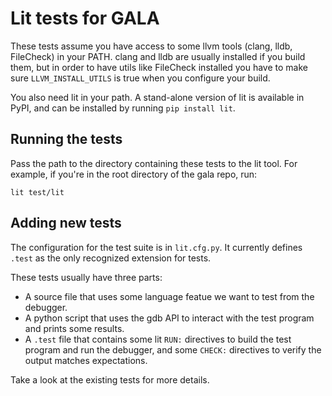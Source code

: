# Lit tests for GALA

These tests assume you have access to some llvm tools (clang, lldb, FileCheck)
in your PATH. clang and lldb are usually installed if you build them, but in
order to have utils like FileCheck installed you have to make sure
`LLVM_INSTALL_UTILS` is true when you configure your build.

You also need lit in your path. A stand-alone version of lit is
available in PyPI, and can be installed by running `pip install lit`.

## Running the tests

Pass the path to the directory containing these tests to the lit tool. For
example, if you're in the root directory of the gala repo, run:
```
lit test/lit
```

## Adding new tests

The configuration for the test suite is in `lit.cfg.py`. It currently defines
`.test` as the only recognized extension for tests.

These tests usually have three parts:

- A source file that uses some language featue we want to test from the
  debugger.
- A python script that uses the gdb API to interact with the test program and
  prints some results.
- A `.test` file that contains some lit `RUN:` directives to build the test
  program and run the debugger, and some `CHECK:` directives to verify the
  output matches expectations.

Take a look at the existing tests for more details.

